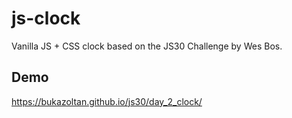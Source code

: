 # js-clock
Vanilla JS + CSS clock based on the JS30 Challenge by Wes Bos.

## Demo
https://bukazoltan.github.io/js30/day_2_clock/